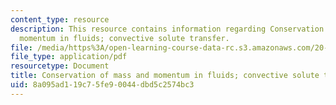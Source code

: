 ```yaml
---
content_type: resource
description: This resource contains information regarding Conservation of mass and
  momentum in fluids; convective solute transfer.
file: /media/https%3A/open-learning-course-data-rc.s3.amazonaws.com/20-430j-fields-forces-and-flows-in-biological-systems-fall-2015/8a095ad119c75fe90044dbd5c2574bc3_MIT20_430JF15_Lecture15.pdf
file_type: application/pdf
resourcetype: Document
title: Conservation of mass and momentum in fluids; convective solute transfer
uid: 8a095ad1-19c7-5fe9-0044-dbd5c2574bc3
---
```

